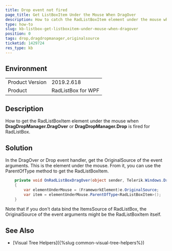 ```yaml
---
title: Drop event not fired
page_title: Get ListBoxItem Under the Mouse When DragOver
description: How to catch the RadListBoxItem element under the mouse when drag over or drop on RadListBox.
type: how-to
slug: kb-listbox-get-listboxitem-under-mouse-when-dragover
position: 0
tags: drop,dragdropmanager,originalsource
ticketid: 1429724
res_type: kb
---
```


## Environment
<table>
	<tbody>
		<tr>
			<td>Product Version</td>
			<td>2019.2.618</td>
		</tr>
		<tr>
			<td>Product</td>
			<td>RadListBox for WPF</td>
		</tr>
	</tbody>
</table>

## Description

How to get the RadListBoxItem element under the mouse when __DragDropManager.DragOver__ or __DragDropManager.Drop__ is fired for RadListBox.

## Solution

In the DragOver or Drop event handler, get the OriginalSource of the event arguments. This is the element under the mouse. From it, you can use the ParentOfType<T> method to get the RadListBoxItem.


```C#
	private void OnRadListBoxDragOver(object sender, Telerik.Windows.DragDrop.DragEventArgs e)
	{
		var elementUnderMouse = (FrameworkElement)e.OriginalSource;
		var item = elementUnderMouse.ParentOfType<RadListBoxItem>();		
	}
```

Note that if you don't data bind the ItemsSource of RadListBox, the OriginalSource of the event arguments might be the RadListBoxItem itself.

## See Also  
* [Visual Tree Helpers]({%slug common-visual-tree-helpers%})
